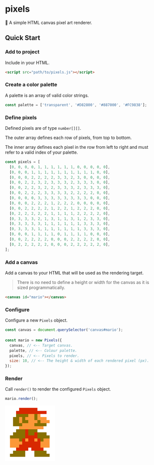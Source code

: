 # pixels

:space_invader: A simple HTML canvas pixel art renderer.

## Quick Start

### Add to project

Include in your HTML.

```html
<script src="path/to/pixels.js"></script>
```

### Create a color palette

A palette is an array of valid color strings.

```js
const palette = ['transparent', '#D82800', '#887000', '#FC9838'];
```

### Define pixels

Defined pixels are of type `number[][]`.

The outer array defines each row of pixels, from top to bottom.

The inner array defines each pixel in the row from left to right and must refer to a valid index of your palette.

```js
const pixels = [
  [0, 0, 0, 0, 1, 1, 1, 1, 1, 1, 0, 0, 0, 0, 0],
  [0, 0, 0, 1, 1, 1, 1, 1, 1, 1, 1, 1, 1, 0, 0],
  [0, 0, 0, 2, 2, 2, 2, 3, 3, 2, 3, 0, 0, 0, 0],
  [0, 0, 2, 2, 3, 2, 3, 3, 3, 2, 3, 3, 3, 0, 0],
  [0, 0, 2, 2, 3, 2, 2, 3, 3, 3, 2, 3, 3, 3, 0],
  [0, 0, 2, 2, 2, 3, 3, 3, 3, 2, 2, 2, 2, 0, 0],
  [0, 0, 0, 0, 3, 3, 3, 3, 3, 3, 3, 3, 0, 0, 0],
  [0, 0, 0, 2, 2, 2, 1, 2, 2, 2, 0, 0, 0, 0, 0],
  [0, 0, 2, 2, 2, 2, 1, 2, 2, 1, 2, 2, 2, 0, 0],
  [0, 2, 2, 2, 2, 2, 1, 1, 1, 1, 2, 2, 2, 2, 0],
  [0, 3, 3, 3, 2, 1, 3, 1, 1, 3, 1, 2, 3, 3, 0],
  [0, 3, 3, 3, 3, 1, 1, 1, 1, 1, 1, 3, 3, 3, 0],
  [0, 3, 3, 3, 1, 1, 1, 1, 1, 1, 1, 3, 3, 3, 0],
  [0, 0, 0, 1, 1, 1, 1, 0, 1, 1, 1, 1, 0, 0, 0],
  [0, 0, 2, 2, 2, 2, 0, 0, 0, 2, 2, 2, 2, 0, 0],
  [0, 2, 2, 2, 2, 2, 0, 0, 0, 2, 2, 2, 2, 2, 0],
];
```

### Add a canvas

Add a canvas to your HTML that will be used as the rendering target.

> There is no need to define a height or width for the canvas as it is sized programmatically.

```html
<canvas id="mario"></canvas>
```

### Configure

Configure a new `Pixels` object.

```js
const canvas = document.querySelector('canvas#mario');

const mario = new Pixels({
  canvas, // <-- Target canvas.
  palette, // <-- Colour palette.
  pixels, // <-- Pixels to render.
  size: 10, // <-- The height & width of each rendered pixel (px).
});
```

### Render

Call `render()` to render the configured `Pixels` object.

```js
mario.render();
```

![Mario](/images/mario.PNG)
